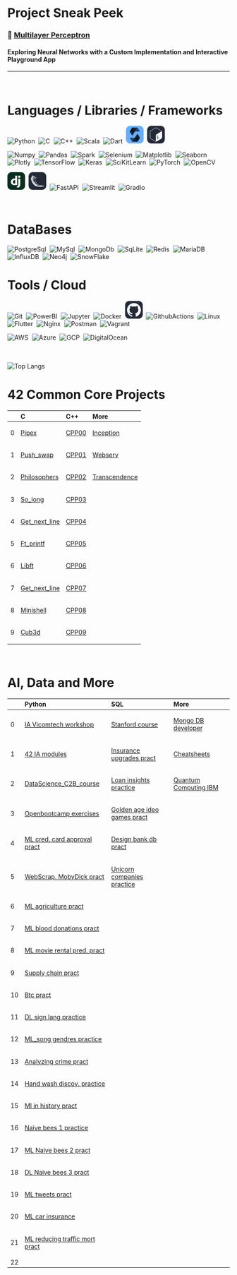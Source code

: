 # Project Sneak Peek

### 🧠 [Multilayer Perceptron](https://github.com/tentaclepurple/42_multilayer_perceptron)

#### Exploring Neural Networks with a Custom Implementation and Interactive Playground App

---
<br>

# Languages / Libraries / Frameworks
  <img src="https://cdn.jsdelivr.net/gh/devicons/devicon@latest/icons/python/python-plain.svg" title="Python" alt="Python" width="40" height="40"/>&nbsp;
  <img src="https://cdn.jsdelivr.net/gh/devicons/devicon/icons/c/c-original.svg" title="C" alt="C" width="40" height="40"/>&nbsp;
  <img src="https://cdn.jsdelivr.net/gh/devicons/devicon/icons/cplusplus/cplusplus-original.svg" title="C++" alt="C++" width="40" height="40"/>&nbsp;
  <img src="https://cdn.jsdelivr.net/gh/devicons/devicon@latest/icons/scala/scala-original.svg" title="Scala" alt="Scala" width="40" height="40"/>&nbsp;
  <img src="https://cdn.jsdelivr.net/gh/devicons/devicon@latest/icons/dart/dart-original.svg" title="Dart" alt="Dart" width="40" height="40"/>&nbsp;
  <img src="https://raw.githubusercontent.com/tandpfun/skill-icons/65dea6c4eaca7da319e552c09f4cf5a9a8dab2c8/icons/Solidity.svg" title="Solidity" alt="Solidity" width="40" height="40"/>&nbsp;
  <img src="https://raw.githubusercontent.com/tandpfun/skill-icons/65dea6c4eaca7da319e552c09f4cf5a9a8dab2c8/icons/Bash-Dark.svg" title="Bash" alt="Bash" width="40" height="40"/>&nbsp;

  <img src="https://cdn.jsdelivr.net/gh/devicons/devicon/icons/numpy/numpy-original.svg" title="Numpy" alt="Numpy" width="40" height="40"/>&nbsp;
  <img src="https://cdn.jsdelivr.net/gh/devicons/devicon/icons/pandas/pandas-original.svg" title="Pandas" alt="Pandas" width="40" height="40"/>&nbsp;
  <img src="https://cdn.jsdelivr.net/gh/devicons/devicon@latest/icons/apachespark/apachespark-original.svg" title="Spark" alt="Spark" width="40" height="40"/>&nbsp;
  <img src="https://cdn.jsdelivr.net/gh/devicons/devicon@latest/icons/selenium/selenium-original.svg" title="Selenium" alt="Selenium" width="40" height="40"/>&nbsp;
  <img src="https://cdn.jsdelivr.net/gh/devicons/devicon@latest/icons/matplotlib/matplotlib-original.svg" title="Matplotlib" alt="Matplotlib" width="40" height="40"/>&nbsp;
  <img src="https://cdn.worldvectorlogo.com/logos/seaborn-1.svg" title="Seaborn" alt="Seaborn" width="40" height="40"/>&nbsp;
  <img src="https://cdn.jsdelivr.net/gh/devicons/devicon@latest/icons/plotly/plotly-original.svg" title="Plotly" alt="Plotly" width="40" height="40"/>&nbsp;
  <img src="https://cdn.jsdelivr.net/gh/devicons/devicon@latest/icons/tensorflow/tensorflow-original.svg" title="TensorFlow" alt="TensorFlow" width="40" height="40"/>&nbsp;
  <img src="https://cdn.jsdelivr.net/gh/devicons/devicon@latest/icons/keras/keras-original.svg" title="Keras" alt="Keras" width="40" height="40"/>&nbsp;
  <img src="https://cdn.jsdelivr.net/gh/devicons/devicon@latest/icons/scikitlearn/scikitlearn-original.svg" title="SciKitLearn" alt="SciKitLearn" width="40" height="40"/>&nbsp;
  <img src="https://cdn.jsdelivr.net/gh/devicons/devicon@latest/icons/pytorch/pytorch-original.svg" title="PyTorch" alt="PyTorch" width="40" height="40"/>&nbsp;
  <img src="https://cdn.jsdelivr.net/gh/devicons/devicon@latest/icons/opencv/opencv-original.svg" title="OpenCV" alt="OpenCV" width="40" height="40"/>&nbsp;

  <img src="https://raw.githubusercontent.com/tandpfun/skill-icons/65dea6c4eaca7da319e552c09f4cf5a9a8dab2c8/icons/Django.svg" title="Django" alt="Django" width="40" height="40"/>&nbsp;
  <img src="https://raw.githubusercontent.com/tandpfun/skill-icons/65dea6c4eaca7da319e552c09f4cf5a9a8dab2c8/icons/Flask-Dark.svg" title="Flask" alt="Flask" width="40" height="40"/>&nbsp;
  <img src="https://cdn.jsdelivr.net/gh/devicons/devicon@latest/icons/fastapi/fastapi-original.svg" title="FastAPI" alt="FastAPI" width="40" height="40"/>&nbsp;
  <img src="https://cdn.jsdelivr.net/gh/devicons/devicon@latest/icons/streamlit/streamlit-original.svg" title="Streamlit" alt="Streamlit" width="40" height="40"/>&nbsp;
  <img src="https://seeklogo.com/images/G/gradio-icon-logo-908AE1836C-seeklogo.com.png" title="Gradio" alt="Gradio" width="40" height="40"/>&nbsp;

<br>          

# DataBases
  <img src="https://cdn.jsdelivr.net/gh/devicons/devicon/icons/postgresql/postgresql-plain.svg" title="PostreSql" alt="PostgreSql" width="40" height="40"/>&nbsp;
  <img src="https://cdn.jsdelivr.net/gh/devicons/devicon/icons/mysql/mysql-original.svg" title="MySql" alt="MySql" width="40" height="40"/>&nbsp;
  <img src="https://cdn.jsdelivr.net/gh/devicons/devicon/icons/mongodb/mongodb-original.svg" title="MongoDb" alt="MongoDb" width="40" height="40"/>&nbsp;
  <img src="https://cdn.jsdelivr.net/gh/devicons/devicon@latest/icons/sqlite/sqlite-original.svg" title="SqLite" alt="SqLite" width="40" height="40"/>&nbsp;
  <img src="https://cdn.jsdelivr.net/gh/devicons/devicon@latest/icons/redis/redis-original.svg" title="Redis" alt="Redis" width="40" height="40"/>&nbsp;
  <img src="https://cdn.jsdelivr.net/gh/devicons/devicon@latest/icons/mariadb/mariadb-original.svg" title="MariaDB" alt="MariaDB" width="40" height="40"/>&nbsp;
  <img src="https://www.stackhero.io/assets/src/images/servicesLogos/influxdb.svg?a83b057d" title="InfluxDB" alt="InfluxDB" width="40" height="40"/>&nbsp;
  <img src="https://www.dropbox.com/scl/fi/aik0ohzvqiv265d837dkl/neo4j.png?rlkey=y2r9gkcm4h83wgz77a1vdlmbe&raw=1" title="Neo4j" alt="Neo4j" width="40" height="40"/>&nbsp;
  <img src="https://avatars.githubusercontent.com/u/6453780?s=200&v=4" title="SnowFlake" alt="SnowFlake" width="40" height="40"/>&nbsp;
<br>     

# Tools / Cloud
  <img src="https://cdn.jsdelivr.net/gh/devicons/devicon/icons/git/git-original.svg" title="Git" alt="Git" width="40" height="40"/>&nbsp;
  <img src="https://upload.wikimedia.org/wikipedia/commons/c/cf/New_Power_BI_Logo.svg" title="PowerBI" alt="PowerBI" width="40" height="40"/>&nbsp;
  <img src="https://cdn.jsdelivr.net/gh/devicons/devicon/icons/jupyter/jupyter-original.svg" title="Jupyter" alt="Jupyter" width="40" height="40"/>&nbsp;
  <img src="https://cdn.jsdelivr.net/gh/devicons/devicon@latest/icons/docker/docker-plain.svg" title="Docker" alt="Docker" width="40" height="40"/>&nbsp;
  <img src="https://raw.githubusercontent.com/tandpfun/skill-icons/65dea6c4eaca7da319e552c09f4cf5a9a8dab2c8/icons/Github-Dark.svg" title="Github" alt="Github" width="40" height="40"/>&nbsp;
  <img src="https://cdn.jsdelivr.net/gh/devicons/devicon@latest/icons/githubactions/githubactions-original.svg" title="GithubActions" alt="GithubActions" width="40" height="40"/>&nbsp;
  <img src="https://cdn.jsdelivr.net/gh/devicons/devicon/icons/linux/linux-original.svg" title="Linux" alt="Linux" width="40" height="40"/>&nbsp;
  <img src="https://cdn.jsdelivr.net/gh/devicons/devicon@latest/icons/flutter/flutter-original.svg" title="Flutter" alt="Flutter" width="40" height="40"/>&nbsp;
  <img src="https://cdn.jsdelivr.net/gh/devicons/devicon@latest/icons/nginx/nginx-original.svg" title="Nginx" alt="Nginx" width="40" height="40"/>&nbsp;
  <img src="https://cdn.jsdelivr.net/gh/devicons/devicon@latest/icons/postman/postman-original.svg" title="Postman" alt="Postman" width="40" height="40"/>&nbsp;
  <img src="https://cdn.jsdelivr.net/gh/devicons/devicon@latest/icons/vagrant/vagrant-original.svg" title="Vagrant" alt="Vagrant" width="40" height="40"/>&nbsp;

  <img src="https://cdn.jsdelivr.net/gh/devicons/devicon@latest/icons/amazonwebservices/amazonwebservices-plain-wordmark.svg" title="AWS" alt="AWS" width="40" height="40"/>&nbsp;
  <img src="https://cdn.jsdelivr.net/gh/devicons/devicon@latest/icons/azure/azure-original.svg" title="Azure" alt="Azure" width="40" height="40"/>&nbsp;
  <img src="https://cdn.jsdelivr.net/gh/devicons/devicon@latest/icons/googlecloud/googlecloud-original.svg" title="GCP" alt="GCP" width="40" height="40"/>&nbsp;
  <img src="https://cdn.jsdelivr.net/gh/devicons/devicon@latest/icons/digitalocean/digitalocean-original.svg" title="DigitalOcean" alt="DigitalOcean" width="40" height="40"/>&nbsp;
<br>    
<br>

![Top Langs](https://github-readme-stats.vercel.app/api/top-langs/?username=tentaclepurple&hide_progress=true&theme=shadow_blue)
<br>

# 42 Common Core Projects

| | C | C++ | More |
|---|:---|:--|:---|
| 0 | <!-- 0 C --> <p><a href="https://github.com/tentaclepurple/42_Pipex" >Pipex</a></p>  | <!-- 0 CPP --> <p><a href="https://github.com/tentaclepurple/42_CPP" >CPP00</a></p> |  <!-- 0 more --> <p><a href="https://github.com/tentaclepurple/42_Inception" >Inception</a></p> |
| 1 | <!-- 1 C--> <p><a href="https://github.com/tentaclepurple/42_Push_swap" >Push_swap</a></p>  | <!-- 1 CPP --> <p><a href="https://github.com/tentaclepurple/42_CPP01" >CPP01</a></p> | <!-- 1 more --> <p><a href="https://github.com/tentaclepurple/42_Webserv" > Webserv </a></p> |
| 2 | <!-- 2 C-->  <p><a href="https://github.com/tentaclepurple/42_Philosophers" >Philosophers</a></p>  |  <!-- 2 CPP --> <p><a href="https://github.com/tentaclepurple/42_CPP02" >CPP02</a></p> |  <!-- 2 more --> <p><a href="https://github.com/tentaclepurple/42_Transcendence/tree/master" >Transcendence</a></p> |
| 3 | <!-- 3 C--> <p><a href="https://github.com/tentaclepurple/42_So_long" >So_long</a></p>  |  <!-- 3 CPP --> <p><a href="https://github.com/tentaclepurple/42_CPP03" >CPP03</a></p> | <!--3 more -->  |
| 4 | <!-- 4 C--> <p><a href="https://github.com/tentaclepurple/42_Get_next_line" >Get_next_line</a></p>  |  <!-- 4 CPP --> <p><a href="https://github.com/tentaclepurple/42_CPP04" >CPP04</a></p> | <!-- 4 more --> |
| 5 | <!-- 5 C--> <p><a href="https://github.com/tentaclepurple/42_Ft_printf" >Ft_printf</a></p>  | <!-- 5 CPP --> <p><a href="https://github.com/tentaclepurple/42_CPP05" >CPP05</a></p> | <!-- 5 more --> |
| 6 | <!-- 6 C --> <p><a href="https://github.com/tentaclepurple/42_Libft" >Libft</a></p>  | <!-- 6 CPP --> <p><a href="https://github.com/tentaclepurple/42_CPP06" >CPP06</a></p> | <!-- 6 more -->|
| 7 | <!-- 7 C--> <p><a href="https://github.com/tentaclepurple/42_Get_next_line" >Get_next_line</a></p>  |  <!-- 5 CPP --> <p><a href="https://github.com/tentaclepurple/42_CPP07" >CPP07</a></p> | <!-- 7 more --> |
| 8 | <!-- 8 C--> <p><a href="https://github.com/tentaclepurple/42_Minishell" >Minishell</a></p>  | <!-- 5 CPP --> <p><a href="https://github.com/tentaclepurple/42_CPP08" >CPP08</a></p> | <!-- 8 more --> |
| 9 | <!-- 9 C--> <p><a href="https://github.com/tentaclepurple/42_Cub3d" >Cub3d</a></p>  | <!-- 5 CPP --> <p><a href="https://github.com/tentaclepurple/42_CPP09" >CPP09</a></p> | <!-- 9 more --> |

<br>

# AI, Data and More

| | Python | SQL | More |
|---|:---|:--|:---|
| 0 | <!-- 0 PY --> <p><a href="https://github.com/tentaclepurple/PY_AI_workshop_Vicomtech" >IA Vicomtech workshop</a></p>  | <!-- 0 SQL --> <p><a href="https://github.com/tentaclepurple/SQL_Standford" >Stanford course</a></p>  |     <!-- 0 more --> <p><a href="https://github.com/tentaclepurple/MONGODB_python_developer" >Mongo DB developer</a></p> |
| 1 |  <!-- 1 PY --> <p><a href="https://github.com/tentaclepurple/PY_42_AI" >42 IA modules</a></p>  | <!-- 1 SQL --> <p><a href="https://github.com/tentaclepurple/Insurance_upgrades_practice" >Insurance upgrades pract</a></p>  | <!-- 1 more -->  <p><a href="https://github.com/tentaclepurple/Cheatsheets" >Cheatsheets</a></p> |
| 2 |  <!-- 2 PY --> <p><a href="https://github.com/tentaclepurple/PY_data_science_C2B" >DataScience_C2B_course</a></p>  | <!-- 2 SQL --> <p><a href="https://github.com/tentaclepurple/Loan_insights_pract" >Loan insights practice</a></p>  |   <!-- 2 more --> <p><a href="https://github.com/tentaclepurple/42_Ftl_quantum" >Quantum Computing IBM</a></p> |
| 3 | <!-- 3 PY --> <p><a href="https://github.com/tentaclepurple/PY_OB" >Openbootcamp exercises</a></p>  | <!-- 3 SQL --> <p><a href="https://github.com/tentaclepurple/SQL_golden_age_video_games_practice" >Golden age ideo games pract</a></p>  |  <!--3 more -->  |
| 4 |  <p><a href="https://github.com/tentaclepurple/PY_ML_credit_cards_approval_practice" > ML cred. card approval pract</a></p>  | <!-- 4 SQL --> <p><a href="https://github.com/tentaclepurple/SQL_design_bank_db_practice" >Design bank db pract</a></p> |   <!-- 4 more --> |
| 5 |  <!-- 5 PY--> <p><a href="https://github.com/tentaclepurple/PY_webscrapping_mobydick_practice" >WebScrap. MobyDick pract</a></p>  | <!-- 5 SQL--> <p><a href="https://github.com/tentaclepurple/SQL_analyzing_unicorn_practice" > Unicorn companies practice </a></p> |  <!-- 5 more --> |
| 6 | <!-- 6 PY--> <p><a href="https://github.com/tentaclepurple/PY_ML_agriculture_practice" > ML agriculture pract</a></p>  | <!-- 6 SQL--> <p><a href="   " >   </a></p> | <!-- 6 more -->|
| 7 |  <!-- 7 PY --> <p><a href="https://github.com/tentaclepurple/PY_ML_blood_donations_predict_practice" > ML blood donations pract </a></p>  | <!-- 7 SQL --> <p><a href=" " > </a></p>  |  <!-- 7 more --> |
| 8 | <!-- 8 PY --> <p><a href="https://github.com/tentaclepurple/PY_ML_movie_rental_predictions_practice" >ML movie rental pred. pract</a></p>  | <!-- 8 SQL --> <p><a href=" " > </a></p> |  <!-- 8 more --> |
| 9 |  <!-- 9 PY --> <p><a href="https://github.com/tentaclepurple/PY_supply_chain_practice" >Supply chain pract</a></p>  | <!-- 9 SQL --> <p><a href=" " > </a></p> | <!-- 9 more --> |
| 10 | <!-- 10 PY --> <p><a href="https://github.com/tentaclepurple/PY_btc_practice" >Btc pract</a></p>  | <!-- 10 SQL --> <p><a href=" " > </a></p> |  <!-- 10 more --> |
| 11 |  <!-- 11 PY --> <p><a href="https://github.com/tentaclepurple/PY_ML_DL_sign_lenguage_practice" >DL sign lang practice</a></p>  | <!-- 11 SQL --> <p><a href=" " > </a></p> |   <!-- 11 more --> |
| 12 |  <!-- 12 PY --> <p><a href="https://github.com/tentaclepurple/PY_ML_song_genres_audio_practice" > ML_song gendres practice </a></p>  | <!-- 12 SQL --> <p><a href=" " > </a></p> |  <!-- 12 more --> |
| 13 |  <!-- PY --> <p><a href="https://github.com/tentaclepurple/PY_analizing_crime_LA_practice" >Analyzing crime pract</a></p>  | <!-- SQL --> <p><a href=" " > </a></p> |  <!-- more --> |
| 14 |  <!-- PY --> <p><a href="https://github.com/tentaclepurple/PY_discovery_handwash_pract" > Hand wash discov. practice </a></p>  | <!-- SQL --> <p><a href=" " > </a></p> |  <!-- more --> |
| 15 |  <!-- PY --> <p><a href="https://github.com/tentaclepurple/PY_ml_history_practice" > Ml in history pract </a></p>  | <!-- SQL --> <p><a href=" " > </a></p> |  <!-- more --> |
| 16 | <!-- PY --> <p><a href="https://github.com/tentaclepurple/PY_naive_bees_practice" > Naive bees 1 practice </a></p>  | <!-- SQL --> <p><a href=" " > </a></p> |  <!-- more --> |
| 17 |  <!-- PY --> <p><a href="https://github.com/tentaclepurple/PY_ML_naive_bees2_practice" > ML Naive bees 2 pract </a></p>  | <!-- SQL --> <p><a href=" " > </a></p> |   <!-- more --> |
| 18 |  <!-- PY --> <p><a href="https://github.com/tentaclepurple/DL_naive_bees3_practice" > DL Naive bees 3 pract </a></p>  | <!-- SQL --> <p><a href=" " > </a></p> |   <!-- more --> |
| 19 |  <!-- PY --> <p><a href="https://github.com/tentaclepurple/ML_class_tweets_pract" > ML tweets pract </a></p>  | <!-- SQL --> <p><a href=" " > </a></p> |  <!-- more --> |
| 20 |  <!-- PY --> <p><a href="https://github.com/tentaclepurple/PY_ML_car_insurances_pract" > ML car insurance </a></p>  | <!-- SQL --> <p><a href=" " > </a></p> |   <!-- more --> |
| 21 | <!-- PY --> <p><a href="https://github.com/tentaclepurple/ML_reducing_traffic_prct" > ML reducing traffic mort pract </a></p>  | <!-- SQL --> <p><a href=" " > </a></p> |  <!-- more --> |
| 22 | <!-- PY --> <p><a href="" >  </a></p>  | <!-- SQL --> <p><a href=" " > </a></p> |   <!-- more --> |
<br>



<!--
**tentaclepurple/tentaclepurple** is a ✨ _special_ ✨ repository because its `README.md` (this file) appears on your GitHub profile.

Here are some ideas to get you started:

- 🔭 I’m currently working on ...
- 👯 I’m looking to collaborate on ...
- 🤔 I’m looking for help with ...
- 💬 Ask me about ...
- 😄 Pronouns: ...
- ⚡ Fun fact: ...
https://devicon.dev/
-->
